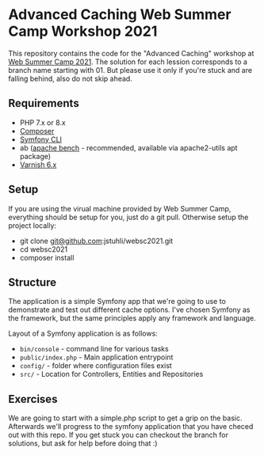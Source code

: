# Advanced Caching Web Summer Camp Workshop 2021

This repository contains the code for the "Advanced Caching" workshop at
[Web Summer Camp 2021](http://2021.websummercamp.com/). The solution for 
each lession corresponds to a branch name starting with 01. But please 
use it only if you're stuck and are falling behind, also do not skip ahead.

## Requirements
- PHP 7.x or 8.x
- [Composer](https://getcomposer.org/)
- [Symfony CLI](https://symfony.com/download)
- ab ([apache bench](http://httpd.apache.org/docs/2.4/programs/ab.html) - recommended, available via apache2-utils apt package)
- [Varnish 6.x](https://varnish-cache.org/)

## Setup

If you are using the virual machine provided by Web Summer Camp, everything should be setup for you, just do a git pull.
Otherwise setup the project locally:
- git clone git@github.com:jstuhli/websc2021.git
- cd websc2021
- composer install

## Structure

The application is a simple Symfony app that we're going to use to demonstrate and test out different cache options.
I've chosen Symfony as the framework, but the same principles apply any framework and language.

Layout of a Symfony application is as follows:

- `bin/console` - command line for various tasks
- `public/index.php` - Main application entrypoint
- `config/` - folder where configuration files exist
- `src/` - Location for Controllers, Entities and Repositories

## Exercises

We are going to start with a simple.php script to get a grip on the basic. 
Afterwards we'll progress to the symfony application that you have checed out with this repo.
If you get stuck you can checkout the branch for solutions, but ask for help before doing that :)